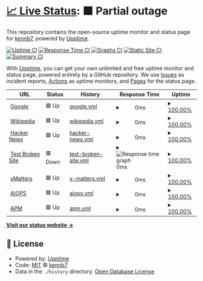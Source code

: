 # [📈 Live Status](https://demo.upptime.js.org): <!--live status--> **🟧 Partial outage**

This repository contains the open-source uptime monitor and status page for [kennb7](https://demo.upptime.js.org), powered by [Upptime](https://github.com/upptime/upptime).

[![Uptime CI](https://github.com/kennb7/upptime/workflows/Uptime%20CI/badge.svg)](https://github.com/kennb7/upptime/actions?query=workflow%3A%22Uptime+CI%22)
[![Response Time CI](https://github.com/kennb7/upptime/workflows/Response%20Time%20CI/badge.svg)](https://github.com/kennb7/upptime/actions?query=workflow%3A%22Response+Time+CI%22)
[![Graphs CI](https://github.com/kennb7/upptime/workflows/Graphs%20CI/badge.svg)](https://github.com/kennb7/upptime/actions?query=workflow%3A%22Graphs+CI%22)
[![Static Site CI](https://github.com/kennb7/upptime/workflows/Static%20Site%20CI/badge.svg)](https://github.com/kennb7/upptime/actions?query=workflow%3A%22Static+Site+CI%22)
[![Summary CI](https://github.com/kennb7/upptime/workflows/Summary%20CI/badge.svg)](https://github.com/kennb7/upptime/actions?query=workflow%3A%22Summary+CI%22)

With [Upptime](https://upptime.js.org), you can get your own unlimited and free uptime monitor and status page, powered entirely by a GitHub repository. We use [Issues](https://github.com/kennb7/upptime/issues) as incident reports, [Actions](https://github.com/kennb7/upptime/actions) as uptime monitors, and [Pages](https://demo.upptime.js.org) for the status page.

<!--start: status pages-->
<!-- This summary is generated by Upptime (https://github.com/upptime/upptime) -->
<!-- Do not edit this manually, your changes will be overwritten -->
<!-- prettier-ignore -->
| URL | Status | History | Response Time | Uptime |
| --- | ------ | ------- | ------------- | ------ |
| <img alt="" src="https://icons.duckduckgo.com/ip3/www.google.com.ico" height="13"> [Google](https://www.google.com) | 🟩 Up | [google.yml](https://github.com/kennb7/upptime/commits/HEAD/history/google.yml) | <details><summary><img alt="Response time graph" src="./graphs/google/response-time-week.png" height="20"> 0ms</summary><br><a href="https://demo.upptime.js.org/history/google"><img alt="Response time 96" src="https://img.shields.io/endpoint?url=https%3A%2F%2Fraw.githubusercontent.com%2Fkennb7%2Fupptime%2FHEAD%2Fapi%2Fgoogle%2Fresponse-time.json"></a><br><a href="https://demo.upptime.js.org/history/google"><img alt="24-hour response time 0" src="https://img.shields.io/endpoint?url=https%3A%2F%2Fraw.githubusercontent.com%2Fkennb7%2Fupptime%2FHEAD%2Fapi%2Fgoogle%2Fresponse-time-day.json"></a><br><a href="https://demo.upptime.js.org/history/google"><img alt="7-day response time 0" src="https://img.shields.io/endpoint?url=https%3A%2F%2Fraw.githubusercontent.com%2Fkennb7%2Fupptime%2FHEAD%2Fapi%2Fgoogle%2Fresponse-time-week.json"></a><br><a href="https://demo.upptime.js.org/history/google"><img alt="30-day response time 0" src="https://img.shields.io/endpoint?url=https%3A%2F%2Fraw.githubusercontent.com%2Fkennb7%2Fupptime%2FHEAD%2Fapi%2Fgoogle%2Fresponse-time-month.json"></a><br><a href="https://demo.upptime.js.org/history/google"><img alt="1-year response time 99" src="https://img.shields.io/endpoint?url=https%3A%2F%2Fraw.githubusercontent.com%2Fkennb7%2Fupptime%2FHEAD%2Fapi%2Fgoogle%2Fresponse-time-year.json"></a></details> | <details><summary><a href="https://demo.upptime.js.org/history/google">100.00%</a></summary><a href="https://demo.upptime.js.org/history/google"><img alt="All-time uptime 100.00%" src="https://img.shields.io/endpoint?url=https%3A%2F%2Fraw.githubusercontent.com%2Fkennb7%2Fupptime%2FHEAD%2Fapi%2Fgoogle%2Fuptime.json"></a><br><a href="https://demo.upptime.js.org/history/google"><img alt="24-hour uptime 100.00%" src="https://img.shields.io/endpoint?url=https%3A%2F%2Fraw.githubusercontent.com%2Fkennb7%2Fupptime%2FHEAD%2Fapi%2Fgoogle%2Fuptime-day.json"></a><br><a href="https://demo.upptime.js.org/history/google"><img alt="7-day uptime 100.00%" src="https://img.shields.io/endpoint?url=https%3A%2F%2Fraw.githubusercontent.com%2Fkennb7%2Fupptime%2FHEAD%2Fapi%2Fgoogle%2Fuptime-week.json"></a><br><a href="https://demo.upptime.js.org/history/google"><img alt="30-day uptime 100.00%" src="https://img.shields.io/endpoint?url=https%3A%2F%2Fraw.githubusercontent.com%2Fkennb7%2Fupptime%2FHEAD%2Fapi%2Fgoogle%2Fuptime-month.json"></a><br><a href="https://demo.upptime.js.org/history/google"><img alt="1-year uptime 100.00%" src="https://img.shields.io/endpoint?url=https%3A%2F%2Fraw.githubusercontent.com%2Fkennb7%2Fupptime%2FHEAD%2Fapi%2Fgoogle%2Fuptime-year.json"></a></details>
| <img alt="" src="https://icons.duckduckgo.com/ip3/en.wikipedia.org.ico" height="13"> [Wikipedia](https://en.wikipedia.org) | 🟩 Up | [wikipedia.yml](https://github.com/kennb7/upptime/commits/HEAD/history/wikipedia.yml) | <details><summary><img alt="Response time graph" src="./graphs/wikipedia/response-time-week.png" height="20"> 0ms</summary><br><a href="https://demo.upptime.js.org/history/wikipedia"><img alt="Response time 213" src="https://img.shields.io/endpoint?url=https%3A%2F%2Fraw.githubusercontent.com%2Fkennb7%2Fupptime%2FHEAD%2Fapi%2Fwikipedia%2Fresponse-time.json"></a><br><a href="https://demo.upptime.js.org/history/wikipedia"><img alt="24-hour response time 0" src="https://img.shields.io/endpoint?url=https%3A%2F%2Fraw.githubusercontent.com%2Fkennb7%2Fupptime%2FHEAD%2Fapi%2Fwikipedia%2Fresponse-time-day.json"></a><br><a href="https://demo.upptime.js.org/history/wikipedia"><img alt="7-day response time 0" src="https://img.shields.io/endpoint?url=https%3A%2F%2Fraw.githubusercontent.com%2Fkennb7%2Fupptime%2FHEAD%2Fapi%2Fwikipedia%2Fresponse-time-week.json"></a><br><a href="https://demo.upptime.js.org/history/wikipedia"><img alt="30-day response time 0" src="https://img.shields.io/endpoint?url=https%3A%2F%2Fraw.githubusercontent.com%2Fkennb7%2Fupptime%2FHEAD%2Fapi%2Fwikipedia%2Fresponse-time-month.json"></a><br><a href="https://demo.upptime.js.org/history/wikipedia"><img alt="1-year response time 202" src="https://img.shields.io/endpoint?url=https%3A%2F%2Fraw.githubusercontent.com%2Fkennb7%2Fupptime%2FHEAD%2Fapi%2Fwikipedia%2Fresponse-time-year.json"></a></details> | <details><summary><a href="https://demo.upptime.js.org/history/wikipedia">100.00%</a></summary><a href="https://demo.upptime.js.org/history/wikipedia"><img alt="All-time uptime 100.00%" src="https://img.shields.io/endpoint?url=https%3A%2F%2Fraw.githubusercontent.com%2Fkennb7%2Fupptime%2FHEAD%2Fapi%2Fwikipedia%2Fuptime.json"></a><br><a href="https://demo.upptime.js.org/history/wikipedia"><img alt="24-hour uptime 100.00%" src="https://img.shields.io/endpoint?url=https%3A%2F%2Fraw.githubusercontent.com%2Fkennb7%2Fupptime%2FHEAD%2Fapi%2Fwikipedia%2Fuptime-day.json"></a><br><a href="https://demo.upptime.js.org/history/wikipedia"><img alt="7-day uptime 100.00%" src="https://img.shields.io/endpoint?url=https%3A%2F%2Fraw.githubusercontent.com%2Fkennb7%2Fupptime%2FHEAD%2Fapi%2Fwikipedia%2Fuptime-week.json"></a><br><a href="https://demo.upptime.js.org/history/wikipedia"><img alt="30-day uptime 100.00%" src="https://img.shields.io/endpoint?url=https%3A%2F%2Fraw.githubusercontent.com%2Fkennb7%2Fupptime%2FHEAD%2Fapi%2Fwikipedia%2Fuptime-month.json"></a><br><a href="https://demo.upptime.js.org/history/wikipedia"><img alt="1-year uptime 100.00%" src="https://img.shields.io/endpoint?url=https%3A%2F%2Fraw.githubusercontent.com%2Fkennb7%2Fupptime%2FHEAD%2Fapi%2Fwikipedia%2Fuptime-year.json"></a></details>
| <img alt="" src="https://icons.duckduckgo.com/ip3/news.ycombinator.com.ico" height="13"> [Hacker News](https://news.ycombinator.com) | 🟩 Up | [hacker-news.yml](https://github.com/kennb7/upptime/commits/HEAD/history/hacker-news.yml) | <details><summary><img alt="Response time graph" src="./graphs/hacker-news/response-time-week.png" height="20"> 0ms</summary><br><a href="https://demo.upptime.js.org/history/hacker-news"><img alt="Response time 350" src="https://img.shields.io/endpoint?url=https%3A%2F%2Fraw.githubusercontent.com%2Fkennb7%2Fupptime%2FHEAD%2Fapi%2Fhacker-news%2Fresponse-time.json"></a><br><a href="https://demo.upptime.js.org/history/hacker-news"><img alt="24-hour response time 0" src="https://img.shields.io/endpoint?url=https%3A%2F%2Fraw.githubusercontent.com%2Fkennb7%2Fupptime%2FHEAD%2Fapi%2Fhacker-news%2Fresponse-time-day.json"></a><br><a href="https://demo.upptime.js.org/history/hacker-news"><img alt="7-day response time 0" src="https://img.shields.io/endpoint?url=https%3A%2F%2Fraw.githubusercontent.com%2Fkennb7%2Fupptime%2FHEAD%2Fapi%2Fhacker-news%2Fresponse-time-week.json"></a><br><a href="https://demo.upptime.js.org/history/hacker-news"><img alt="30-day response time 0" src="https://img.shields.io/endpoint?url=https%3A%2F%2Fraw.githubusercontent.com%2Fkennb7%2Fupptime%2FHEAD%2Fapi%2Fhacker-news%2Fresponse-time-month.json"></a><br><a href="https://demo.upptime.js.org/history/hacker-news"><img alt="1-year response time 290" src="https://img.shields.io/endpoint?url=https%3A%2F%2Fraw.githubusercontent.com%2Fkennb7%2Fupptime%2FHEAD%2Fapi%2Fhacker-news%2Fresponse-time-year.json"></a></details> | <details><summary><a href="https://demo.upptime.js.org/history/hacker-news">100.00%</a></summary><a href="https://demo.upptime.js.org/history/hacker-news"><img alt="All-time uptime 100.00%" src="https://img.shields.io/endpoint?url=https%3A%2F%2Fraw.githubusercontent.com%2Fkennb7%2Fupptime%2FHEAD%2Fapi%2Fhacker-news%2Fuptime.json"></a><br><a href="https://demo.upptime.js.org/history/hacker-news"><img alt="24-hour uptime 100.00%" src="https://img.shields.io/endpoint?url=https%3A%2F%2Fraw.githubusercontent.com%2Fkennb7%2Fupptime%2FHEAD%2Fapi%2Fhacker-news%2Fuptime-day.json"></a><br><a href="https://demo.upptime.js.org/history/hacker-news"><img alt="7-day uptime 100.00%" src="https://img.shields.io/endpoint?url=https%3A%2F%2Fraw.githubusercontent.com%2Fkennb7%2Fupptime%2FHEAD%2Fapi%2Fhacker-news%2Fuptime-week.json"></a><br><a href="https://demo.upptime.js.org/history/hacker-news"><img alt="30-day uptime 100.00%" src="https://img.shields.io/endpoint?url=https%3A%2F%2Fraw.githubusercontent.com%2Fkennb7%2Fupptime%2FHEAD%2Fapi%2Fhacker-news%2Fuptime-month.json"></a><br><a href="https://demo.upptime.js.org/history/hacker-news"><img alt="1-year uptime 100.00%" src="https://img.shields.io/endpoint?url=https%3A%2F%2Fraw.githubusercontent.com%2Fkennb7%2Fupptime%2FHEAD%2Fapi%2Fhacker-news%2Fuptime-year.json"></a></details>
| <img alt="" src="https://icons.duckduckgo.com/ip3/thissitedoesnotexist.koj.co.ico" height="13"> [Test Broken Site](https://thissitedoesnotexist.koj.co) | 🟥 Down | [test-broken-site.yml](https://github.com/kennb7/upptime/commits/HEAD/history/test-broken-site.yml) | <details><summary><img alt="Response time graph" src="./graphs/test-broken-site/response-time-week.png" height="20"> 0ms</summary><br><a href="https://demo.upptime.js.org/history/test-broken-site"><img alt="Response time 0" src="https://img.shields.io/endpoint?url=https%3A%2F%2Fraw.githubusercontent.com%2Fkennb7%2Fupptime%2FHEAD%2Fapi%2Ftest-broken-site%2Fresponse-time.json"></a><br><a href="https://demo.upptime.js.org/history/test-broken-site"><img alt="24-hour response time 0" src="https://img.shields.io/endpoint?url=https%3A%2F%2Fraw.githubusercontent.com%2Fkennb7%2Fupptime%2FHEAD%2Fapi%2Ftest-broken-site%2Fresponse-time-day.json"></a><br><a href="https://demo.upptime.js.org/history/test-broken-site"><img alt="7-day response time 0" src="https://img.shields.io/endpoint?url=https%3A%2F%2Fraw.githubusercontent.com%2Fkennb7%2Fupptime%2FHEAD%2Fapi%2Ftest-broken-site%2Fresponse-time-week.json"></a><br><a href="https://demo.upptime.js.org/history/test-broken-site"><img alt="30-day response time 0" src="https://img.shields.io/endpoint?url=https%3A%2F%2Fraw.githubusercontent.com%2Fkennb7%2Fupptime%2FHEAD%2Fapi%2Ftest-broken-site%2Fresponse-time-month.json"></a><br><a href="https://demo.upptime.js.org/history/test-broken-site"><img alt="1-year response time 0" src="https://img.shields.io/endpoint?url=https%3A%2F%2Fraw.githubusercontent.com%2Fkennb7%2Fupptime%2FHEAD%2Fapi%2Ftest-broken-site%2Fresponse-time-year.json"></a></details> | <details><summary><a href="https://demo.upptime.js.org/history/test-broken-site">100.00%</a></summary><a href="https://demo.upptime.js.org/history/test-broken-site"><img alt="All-time uptime 100.00%" src="https://img.shields.io/endpoint?url=https%3A%2F%2Fraw.githubusercontent.com%2Fkennb7%2Fupptime%2FHEAD%2Fapi%2Ftest-broken-site%2Fuptime.json"></a><br><a href="https://demo.upptime.js.org/history/test-broken-site"><img alt="24-hour uptime 100.00%" src="https://img.shields.io/endpoint?url=https%3A%2F%2Fraw.githubusercontent.com%2Fkennb7%2Fupptime%2FHEAD%2Fapi%2Ftest-broken-site%2Fuptime-day.json"></a><br><a href="https://demo.upptime.js.org/history/test-broken-site"><img alt="7-day uptime 100.00%" src="https://img.shields.io/endpoint?url=https%3A%2F%2Fraw.githubusercontent.com%2Fkennb7%2Fupptime%2FHEAD%2Fapi%2Ftest-broken-site%2Fuptime-week.json"></a><br><a href="https://demo.upptime.js.org/history/test-broken-site"><img alt="30-day uptime 100.00%" src="https://img.shields.io/endpoint?url=https%3A%2F%2Fraw.githubusercontent.com%2Fkennb7%2Fupptime%2FHEAD%2Fapi%2Ftest-broken-site%2Fuptime-month.json"></a><br><a href="https://demo.upptime.js.org/history/test-broken-site"><img alt="1-year uptime 100.00%" src="https://img.shields.io/endpoint?url=https%3A%2F%2Fraw.githubusercontent.com%2Fkennb7%2Fupptime%2FHEAD%2Fapi%2Ftest-broken-site%2Fuptime-year.json"></a></details>
| <img alt="" src="https://icons.duckduckgo.com/ip3/aa.xmatters.com.ico" height="13"> [xMatters](http://aa.xmatters.com/) | 🟩 Up | [x-matters.yml](https://github.com/kennb7/upptime/commits/HEAD/history/x-matters.yml) | <details><summary><img alt="Response time graph" src="./graphs/x-matters/response-time-week.png" height="20"> 0ms</summary><br><a href="https://demo.upptime.js.org/history/x-matters"><img alt="Response time 0" src="https://img.shields.io/endpoint?url=https%3A%2F%2Fraw.githubusercontent.com%2Fkennb7%2Fupptime%2FHEAD%2Fapi%2Fx-matters%2Fresponse-time.json"></a><br><a href="https://demo.upptime.js.org/history/x-matters"><img alt="24-hour response time 0" src="https://img.shields.io/endpoint?url=https%3A%2F%2Fraw.githubusercontent.com%2Fkennb7%2Fupptime%2FHEAD%2Fapi%2Fx-matters%2Fresponse-time-day.json"></a><br><a href="https://demo.upptime.js.org/history/x-matters"><img alt="7-day response time 0" src="https://img.shields.io/endpoint?url=https%3A%2F%2Fraw.githubusercontent.com%2Fkennb7%2Fupptime%2FHEAD%2Fapi%2Fx-matters%2Fresponse-time-week.json"></a><br><a href="https://demo.upptime.js.org/history/x-matters"><img alt="30-day response time 0" src="https://img.shields.io/endpoint?url=https%3A%2F%2Fraw.githubusercontent.com%2Fkennb7%2Fupptime%2FHEAD%2Fapi%2Fx-matters%2Fresponse-time-month.json"></a><br><a href="https://demo.upptime.js.org/history/x-matters"><img alt="1-year response time 0" src="https://img.shields.io/endpoint?url=https%3A%2F%2Fraw.githubusercontent.com%2Fkennb7%2Fupptime%2FHEAD%2Fapi%2Fx-matters%2Fresponse-time-year.json"></a></details> | <details><summary><a href="https://demo.upptime.js.org/history/x-matters">100.00%</a></summary><a href="https://demo.upptime.js.org/history/x-matters"><img alt="All-time uptime 100.00%" src="https://img.shields.io/endpoint?url=https%3A%2F%2Fraw.githubusercontent.com%2Fkennb7%2Fupptime%2FHEAD%2Fapi%2Fx-matters%2Fuptime.json"></a><br><a href="https://demo.upptime.js.org/history/x-matters"><img alt="24-hour uptime 100.00%" src="https://img.shields.io/endpoint?url=https%3A%2F%2Fraw.githubusercontent.com%2Fkennb7%2Fupptime%2FHEAD%2Fapi%2Fx-matters%2Fuptime-day.json"></a><br><a href="https://demo.upptime.js.org/history/x-matters"><img alt="7-day uptime 100.00%" src="https://img.shields.io/endpoint?url=https%3A%2F%2Fraw.githubusercontent.com%2Fkennb7%2Fupptime%2FHEAD%2Fapi%2Fx-matters%2Fuptime-week.json"></a><br><a href="https://demo.upptime.js.org/history/x-matters"><img alt="30-day uptime 100.00%" src="https://img.shields.io/endpoint?url=https%3A%2F%2Fraw.githubusercontent.com%2Fkennb7%2Fupptime%2FHEAD%2Fapi%2Fx-matters%2Fuptime-month.json"></a><br><a href="https://demo.upptime.js.org/history/x-matters"><img alt="1-year uptime 100.00%" src="https://img.shields.io/endpoint?url=https%3A%2F%2Fraw.githubusercontent.com%2Fkennb7%2Fupptime%2FHEAD%2Fapi%2Fx-matters%2Fuptime-year.json"></a></details>
| <img alt="" src="https://icons.duckduckgo.com/ip3/newaiops.aa.com.ico" height="13"> [AIOPS](http://newaiops.aa.com/) | 🟩 Up | [aiops.yml](https://github.com/kennb7/upptime/commits/HEAD/history/aiops.yml) | <details><summary><img alt="Response time graph" src="./graphs/aiops/response-time-week.png" height="20"> 0ms</summary><br><a href="https://demo.upptime.js.org/history/aiops"><img alt="Response time 0" src="https://img.shields.io/endpoint?url=https%3A%2F%2Fraw.githubusercontent.com%2Fkennb7%2Fupptime%2FHEAD%2Fapi%2Faiops%2Fresponse-time.json"></a><br><a href="https://demo.upptime.js.org/history/aiops"><img alt="24-hour response time 0" src="https://img.shields.io/endpoint?url=https%3A%2F%2Fraw.githubusercontent.com%2Fkennb7%2Fupptime%2FHEAD%2Fapi%2Faiops%2Fresponse-time-day.json"></a><br><a href="https://demo.upptime.js.org/history/aiops"><img alt="7-day response time 0" src="https://img.shields.io/endpoint?url=https%3A%2F%2Fraw.githubusercontent.com%2Fkennb7%2Fupptime%2FHEAD%2Fapi%2Faiops%2Fresponse-time-week.json"></a><br><a href="https://demo.upptime.js.org/history/aiops"><img alt="30-day response time 0" src="https://img.shields.io/endpoint?url=https%3A%2F%2Fraw.githubusercontent.com%2Fkennb7%2Fupptime%2FHEAD%2Fapi%2Faiops%2Fresponse-time-month.json"></a><br><a href="https://demo.upptime.js.org/history/aiops"><img alt="1-year response time 0" src="https://img.shields.io/endpoint?url=https%3A%2F%2Fraw.githubusercontent.com%2Fkennb7%2Fupptime%2FHEAD%2Fapi%2Faiops%2Fresponse-time-year.json"></a></details> | <details><summary><a href="https://demo.upptime.js.org/history/aiops">100.00%</a></summary><a href="https://demo.upptime.js.org/history/aiops"><img alt="All-time uptime 100.00%" src="https://img.shields.io/endpoint?url=https%3A%2F%2Fraw.githubusercontent.com%2Fkennb7%2Fupptime%2FHEAD%2Fapi%2Faiops%2Fuptime.json"></a><br><a href="https://demo.upptime.js.org/history/aiops"><img alt="24-hour uptime 100.00%" src="https://img.shields.io/endpoint?url=https%3A%2F%2Fraw.githubusercontent.com%2Fkennb7%2Fupptime%2FHEAD%2Fapi%2Faiops%2Fuptime-day.json"></a><br><a href="https://demo.upptime.js.org/history/aiops"><img alt="7-day uptime 100.00%" src="https://img.shields.io/endpoint?url=https%3A%2F%2Fraw.githubusercontent.com%2Fkennb7%2Fupptime%2FHEAD%2Fapi%2Faiops%2Fuptime-week.json"></a><br><a href="https://demo.upptime.js.org/history/aiops"><img alt="30-day uptime 100.00%" src="https://img.shields.io/endpoint?url=https%3A%2F%2Fraw.githubusercontent.com%2Fkennb7%2Fupptime%2FHEAD%2Fapi%2Faiops%2Fuptime-month.json"></a><br><a href="https://demo.upptime.js.org/history/aiops"><img alt="1-year uptime 100.00%" src="https://img.shields.io/endpoint?url=https%3A%2F%2Fraw.githubusercontent.com%2Fkennb7%2Fupptime%2FHEAD%2Fapi%2Faiops%2Fuptime-year.json"></a></details>
| <img alt="" src="https://icons.duckduckgo.com/ip3/apm.aa.com.ico" height="13"> [APM](http://apm.aa.com/) | 🟩 Up | [apm.yml](https://github.com/kennb7/upptime/commits/HEAD/history/apm.yml) | <details><summary><img alt="Response time graph" src="./graphs/apm/response-time-week.png" height="20"> 0ms</summary><br><a href="https://demo.upptime.js.org/history/apm"><img alt="Response time 0" src="https://img.shields.io/endpoint?url=https%3A%2F%2Fraw.githubusercontent.com%2Fkennb7%2Fupptime%2FHEAD%2Fapi%2Fapm%2Fresponse-time.json"></a><br><a href="https://demo.upptime.js.org/history/apm"><img alt="24-hour response time 0" src="https://img.shields.io/endpoint?url=https%3A%2F%2Fraw.githubusercontent.com%2Fkennb7%2Fupptime%2FHEAD%2Fapi%2Fapm%2Fresponse-time-day.json"></a><br><a href="https://demo.upptime.js.org/history/apm"><img alt="7-day response time 0" src="https://img.shields.io/endpoint?url=https%3A%2F%2Fraw.githubusercontent.com%2Fkennb7%2Fupptime%2FHEAD%2Fapi%2Fapm%2Fresponse-time-week.json"></a><br><a href="https://demo.upptime.js.org/history/apm"><img alt="30-day response time 0" src="https://img.shields.io/endpoint?url=https%3A%2F%2Fraw.githubusercontent.com%2Fkennb7%2Fupptime%2FHEAD%2Fapi%2Fapm%2Fresponse-time-month.json"></a><br><a href="https://demo.upptime.js.org/history/apm"><img alt="1-year response time 0" src="https://img.shields.io/endpoint?url=https%3A%2F%2Fraw.githubusercontent.com%2Fkennb7%2Fupptime%2FHEAD%2Fapi%2Fapm%2Fresponse-time-year.json"></a></details> | <details><summary><a href="https://demo.upptime.js.org/history/apm">100.00%</a></summary><a href="https://demo.upptime.js.org/history/apm"><img alt="All-time uptime 100.00%" src="https://img.shields.io/endpoint?url=https%3A%2F%2Fraw.githubusercontent.com%2Fkennb7%2Fupptime%2FHEAD%2Fapi%2Fapm%2Fuptime.json"></a><br><a href="https://demo.upptime.js.org/history/apm"><img alt="24-hour uptime 100.00%" src="https://img.shields.io/endpoint?url=https%3A%2F%2Fraw.githubusercontent.com%2Fkennb7%2Fupptime%2FHEAD%2Fapi%2Fapm%2Fuptime-day.json"></a><br><a href="https://demo.upptime.js.org/history/apm"><img alt="7-day uptime 100.00%" src="https://img.shields.io/endpoint?url=https%3A%2F%2Fraw.githubusercontent.com%2Fkennb7%2Fupptime%2FHEAD%2Fapi%2Fapm%2Fuptime-week.json"></a><br><a href="https://demo.upptime.js.org/history/apm"><img alt="30-day uptime 100.00%" src="https://img.shields.io/endpoint?url=https%3A%2F%2Fraw.githubusercontent.com%2Fkennb7%2Fupptime%2FHEAD%2Fapi%2Fapm%2Fuptime-month.json"></a><br><a href="https://demo.upptime.js.org/history/apm"><img alt="1-year uptime 100.00%" src="https://img.shields.io/endpoint?url=https%3A%2F%2Fraw.githubusercontent.com%2Fkennb7%2Fupptime%2FHEAD%2Fapi%2Fapm%2Fuptime-year.json"></a></details>

<!--end: status pages-->

[**Visit our status website →**](https://demo.upptime.js.org)

## 📄 License

- Powered by: [Upptime](https://github.com/upptime/upptime)
- Code: [MIT](./LICENSE) © [kennb7](https://demo.upptime.js.org)
- Data in the `./history` directory: [Open Database License](https://opendatacommons.org/licenses/odbl/1-0/)
